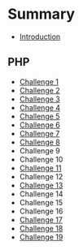 # Summary

* [Introduction](README.md)

## PHP

* [Challenge 1](php/challenge-1.md)
* [Challenge 2](php/challenge-2.md)
* [Challenge 3](php/challenge-3.md)
* [Challenge 4](php/challenge-4.md)
* [Challenge 5](php/challenge-5.md)
* [Challenge 6](php/challenge-6.md)
* [Challenge 7](php/challenge-7.md)
* [Challenge 8](php/challenge-8.md)
* Challenge 9
* Challenge 10
* [Challenge 11](php/challenge-11.md)
* Challenge 12
* [Challenge 13](php/challenge-13.md)
* Challenge 14
* Challenge 15
* Challenge 16
* [Challenge 17](php/challenge-17.md)
* [Challenge 18](php/challenge-18.md)
* [Challenge 19](php/challenge-19.md)


